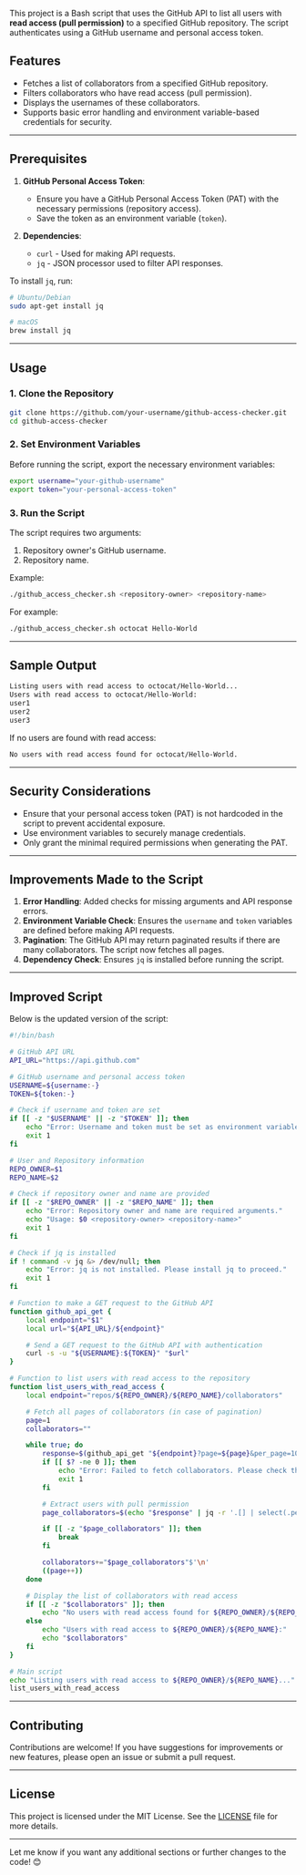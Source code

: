 This project is a Bash script that uses the GitHub API to list all users with **read access (pull permission)** to a specified GitHub repository. The script authenticates using a GitHub username and personal access token.

## **Features**
- Fetches a list of collaborators from a specified GitHub repository.
- Filters collaborators who have read access (pull permission).
- Displays the usernames of these collaborators.
- Supports basic error handling and environment variable-based credentials for security.

---

## **Prerequisites**

1. **GitHub Personal Access Token**: 
   - Ensure you have a GitHub Personal Access Token (PAT) with the necessary permissions (repository access).
   - Save the token as an environment variable (`token`).

2. **Dependencies**:
   - `curl` - Used for making API requests.
   - `jq` - JSON processor used to filter API responses.

To install `jq`, run:

```bash
# Ubuntu/Debian
sudo apt-get install jq

# macOS
brew install jq
```

---

## **Usage**

### **1. Clone the Repository**

```bash
git clone https://github.com/your-username/github-access-checker.git
cd github-access-checker
```

### **2. Set Environment Variables**

Before running the script, export the necessary environment variables:

```bash
export username="your-github-username"
export token="your-personal-access-token"
```

### **3. Run the Script**

The script requires two arguments:
1. Repository owner's GitHub username.
2. Repository name.

Example:

```bash
./github_access_checker.sh <repository-owner> <repository-name>
```

For example:

```bash
./github_access_checker.sh octocat Hello-World
```

---

## **Sample Output**

```bash
Listing users with read access to octocat/Hello-World...
Users with read access to octocat/Hello-World:
user1
user2
user3
```

If no users are found with read access:

```bash
No users with read access found for octocat/Hello-World.
```

---

## **Security Considerations**
- Ensure that your personal access token (PAT) is not hardcoded in the script to prevent accidental exposure.
- Use environment variables to securely manage credentials.
- Only grant the minimal required permissions when generating the PAT.

---

## **Improvements Made to the Script**

1. **Error Handling**: Added checks for missing arguments and API response errors.
2. **Environment Variable Check**: Ensures the `username` and `token` variables are defined before making API requests.
3. **Pagination**: The GitHub API may return paginated results if there are many collaborators. The script now fetches all pages.
4. **Dependency Check**: Ensures `jq` is installed before running the script.

---

## **Improved Script**

Below is the updated version of the script:

```bash
#!/bin/bash

# GitHub API URL
API_URL="https://api.github.com"

# GitHub username and personal access token
USERNAME=${username:-}
TOKEN=${token:-}

# Check if username and token are set
if [[ -z "$USERNAME" || -z "$TOKEN" ]]; then
    echo "Error: Username and token must be set as environment variables."
    exit 1
fi

# User and Repository information
REPO_OWNER=$1
REPO_NAME=$2

# Check if repository owner and name are provided
if [[ -z "$REPO_OWNER" || -z "$REPO_NAME" ]]; then
    echo "Error: Repository owner and name are required arguments."
    echo "Usage: $0 <repository-owner> <repository-name>"
    exit 1
fi

# Check if jq is installed
if ! command -v jq &> /dev/null; then
    echo "Error: jq is not installed. Please install jq to proceed."
    exit 1
fi

# Function to make a GET request to the GitHub API
function github_api_get {
    local endpoint="$1"
    local url="${API_URL}/${endpoint}"

    # Send a GET request to the GitHub API with authentication
    curl -s -u "${USERNAME}:${TOKEN}" "$url"
}

# Function to list users with read access to the repository
function list_users_with_read_access {
    local endpoint="repos/${REPO_OWNER}/${REPO_NAME}/collaborators"

    # Fetch all pages of collaborators (in case of pagination)
    page=1
    collaborators=""

    while true; do
        response=$(github_api_get "${endpoint}?page=${page}&per_page=100")
        if [[ $? -ne 0 ]]; then
            echo "Error: Failed to fetch collaborators. Please check the repository details and token."
            exit 1
        fi

        # Extract users with pull permission
        page_collaborators=$(echo "$response" | jq -r '.[] | select(.permissions.pull == true) | .login')

        if [[ -z "$page_collaborators" ]]; then
            break
        fi

        collaborators+="$page_collaborators"$'\n'
        ((page++))
    done

    # Display the list of collaborators with read access
    if [[ -z "$collaborators" ]]; then
        echo "No users with read access found for ${REPO_OWNER}/${REPO_NAME}."
    else
        echo "Users with read access to ${REPO_OWNER}/${REPO_NAME}:"
        echo "$collaborators"
    fi
}

# Main script
echo "Listing users with read access to ${REPO_OWNER}/${REPO_NAME}..."
list_users_with_read_access
```

---

## **Contributing**
Contributions are welcome! If you have suggestions for improvements or new features, please open an issue or submit a pull request.

---

## **License**
This project is licensed under the MIT License. See the [LICENSE](LICENSE) file for more details.

---

Let me know if you want any additional sections or further changes to the code! 😊
